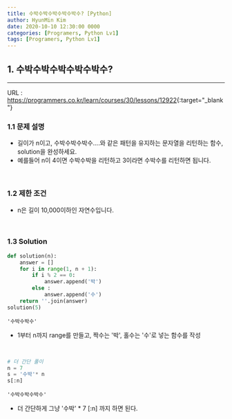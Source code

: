 ```yaml
---
title: 수박수박수박수박수박수? [Python]
author: HyunMin Kim
date: 2020-10-10 12:30:00 0000
categories: [Programers, Python Lv1]
tags: [Programers, Python Lv1]
---
```


## 1. 수박수박수박수박수박수?
---

URL :  <https://programmers.co.kr/learn/courses/30/lessons/12922>{:target="_blank"}

### 1.1 문제 설명
- 길이가 n이고, 수박수박수박수....와 같은 패턴을 유지하는 문자열을 리턴하는 함수, solution을 완성하세요. 
- 예를들어 n이 4이면 수박수박을 리턴하고 3이라면 수박수를 리턴하면 됩니다.

<br>

### 1.2 제한 조건
- n은 길이 10,000이하인 자연수입니다.

<br>

### 1.3 Solution

```python
def solution(n):
    answer = []
    for i in range(1, n + 1):
        if i % 2 == 0:
            answer.append('박')
        else :
            answer.append('수')
    return ''.join(answer)
solution(5)
```
    '수박수박수'

- 1부터 n까지 range를 만들고, 짝수는 '박', 홀수는 '수'로 넣는 함수를 작성

<br>

```python
# 더 간단 풀이
n = 7
s = '수박'* n
s[:n]
```
    '수박수박수박수'

- 더 간단하게 그냥 '수박' * 7 [:n] 까지 하면 된다.
